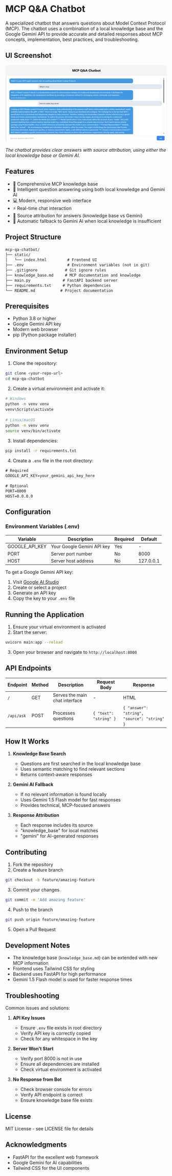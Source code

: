 # MCP Q&A Chatbot

A specialized chatbot that answers questions about Model Context Protocol (MCP). The chatbot uses a combination of a local knowledge base and the Google Gemini API to provide accurate and detailed responses about MCP concepts, implementation, best practices, and troubleshooting.

## UI Screenshot
![MCP Q&A Chatbot Interface](./static/images/main_ui.png)

*The chatbot provides clear answers with source attribution, using either the local knowledge base or Gemini AI.*

## Features

- 🧠 Comprehensive MCP knowledge base
- 🤖 Intelligent question answering using both local knowledge and Gemini AI
- 💻 Modern, responsive web interface
- ⚡ Real-time chat interaction
- 📝 Source attribution for answers (knowledge base vs Gemini)
- 🔄 Automatic fallback to Gemini AI when local knowledge is insufficient

## Project Structure

```
mcp-qa-chatbot/
├── static/
│   └── index.html         # Frontend UI
├── .env                   # Environment variables (not in git)
├── .gitignore            # Git ignore rules
├── knowledge_base.md     # MCP documentation and knowledge
├── main.py              # FastAPI backend server
├── requirements.txt     # Python dependencies
└── README.md           # Project documentation
```

## Prerequisites

- Python 3.8 or higher
- Google Gemini API key
- Modern web browser
- pip (Python package installer)

## Environment Setup

1. Clone the repository:
```bash
git clone <your-repo-url>
cd mcp-qa-chatbot
```

2. Create a virtual environment and activate it:
```bash
# Windows
python -m venv venv
venv\Scripts\activate

# Linux/macOS
python -m venv venv
source venv/bin/activate
```

3. Install dependencies:
```bash
pip install -r requirements.txt
```

4. Create a `.env` file in the root directory:
```env
# Required
GOOGLE_API_KEY=your_gemini_api_key_here

# Optional
PORT=8000
HOST=0.0.0.0
```

## Configuration

### Environment Variables (.env)

| Variable | Description | Required | Default |
|----------|-------------|----------|---------|
| GOOGLE_API_KEY | Your Google Gemini API key | Yes | - |
| PORT | Server port number | No | 8000 |
| HOST | Server host address | No | 127.0.0.1 |

To get a Google Gemini API key:
1. Visit [Google AI Studio](https://makersuite.google.com/app/apikey)
2. Create or select a project
3. Generate an API key
4. Copy the key to your `.env` file

## Running the Application

1. Ensure your virtual environment is activated
2. Start the server:
```bash
uvicorn main:app --reload
```
3. Open your browser and navigate to `http://localhost:8000`

## API Endpoints

| Endpoint | Method | Description | Request Body | Response |
|----------|---------|-------------|--------------|----------|
| `/` | GET | Serves the main chat interface | - | HTML |
| `/api/ask` | POST | Processes questions | `{ "text": "string" }` | `{ "answer": "string", "source": "string" }` |

## How It Works

1. **Knowledge Base Search**
   - Questions are first searched in the local knowledge base
   - Uses semantic matching to find relevant sections
   - Returns context-aware responses

2. **Gemini AI Fallback**
   - If no relevant information is found locally
   - Uses Gemini 1.5 Flash model for fast responses
   - Provides technical, MCP-focused answers

3. **Response Attribution**
   - Each response includes its source
   - "knowledge_base" for local matches
   - "gemini" for AI-generated responses

## Contributing

1. Fork the repository
2. Create a feature branch
```bash
git checkout -b feature/amazing-feature
```
3. Commit your changes
```bash
git commit -m 'Add amazing feature'
```
4. Push to the branch
```bash
git push origin feature/amazing-feature
```
5. Open a Pull Request

## Development Notes

- The knowledge base (`knowledge_base.md`) can be extended with new MCP information
- Frontend uses Tailwind CSS for styling
- Backend uses FastAPI for high performance
- Gemini 1.5 Flash model is used for faster response times

## Troubleshooting

Common issues and solutions:

1. **API Key Issues**
   - Ensure `.env` file exists in root directory
   - Verify API key is correctly copied
   - Check for any whitespace in the key

2. **Server Won't Start**
   - Verify port 8000 is not in use
   - Ensure all dependencies are installed
   - Check virtual environment is activated

3. **No Response from Bot**
   - Check browser console for errors
   - Verify API endpoint is correct
   - Ensure knowledge base file exists

## License

MIT License - see LICENSE file for details

## Acknowledgments

- FastAPI for the excellent web framework
- Google Gemini for AI capabilities
- Tailwind CSS for the UI components 